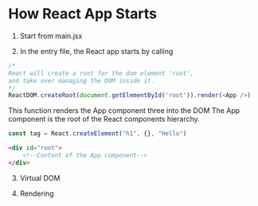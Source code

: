 # How React App Starts

1. Start from main.jsx

2. In the entry file, the React app starts by calling
```js
/*
React will create a root for the dom element 'root', 
and take over managing the DOM inside it. 
*/
ReactDOM.createRoot(document.getElementById('root')).render(<App />)

```
This function renders the App component three into the DOM
The App component is the root of the React components hierarchy.

```js
const tag = React.createElement("h1", {}, "Hello")
```

```html
<div id="root">
    <!--Content of the App component-->    
</div>
```

3. Virtual DOM

5. Rendering





